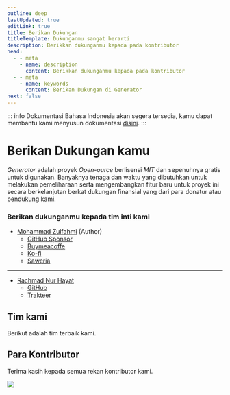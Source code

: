 ```yaml
---
outline: deep
lastUpdated: true
editLink: true
title: Berikan Dukungan
titleTemplate: Dukunganmu sangat berarti
description: Berikkan dukunganmu kepada pada kontributor
head:
  - - meta
    - name: description
      content: Berikkan dukunganmu kepada pada kontributor
  - - meta
    - name: keywords
      content: Berikan Dukungan di Generator
next: false
---
```


::: info
Dokumentasi Bahasa Indonesia akan segera tersedia, kamu dapat membantu kami menyusun dokumentasi [disini](https://github.com/Zzzul/generator-docs-next/tree/main/docs/id).
:::

# Berikan Dukungan kamu


_Generator_ adalah proyek _Open-ource_ berlisensi _MIT_ dan sepenuhnya gratis untuk digunakan. Banyaknya tenaga dan waktu yang dibutuhkan untuk melakukan pemeliharaan serta mengembangkan fitur baru untuk proyek ini secara berkelanjutan berkat dukungan finansial yang dari para donatur atau pendukung kami.

### Berikan dukunganmu kepada tim inti kami

- [Mohammad Zulfahmi](https://github.com/Zzzul/) (Author)
  - [GitHub Sponsor](https://github.com/sponsors/Zzzul)
  - [Buymeacoffe](https://www.buymeacoffee.com/mzulfahmi)
  - [Ko-fi](https://ko-fi.com/mzulfahmi)
  - [Saweria](https://saweria.co/zzzul)

<hr>

- [Rachmad Nur Hayat](https://rachmad.dev/)
  - [GitHub](https://github.com/rachyharkov)
  - [Trakteer](https://trakteer.id/rachmadnh/tip)

<script setup>
import { VPTeamMembers } from 'vitepress/theme'

const members = [
  {
    avatar: 'https://www.github.com/Zzzul.png',
    name: 'Mohammad Zulfahmi',
    title: 'Author',
    links: [
      { icon: 'github', link: 'https://github.com/Zzzul' },
      { icon: 'linkedin', link: 'https://www.linkedin.com/in/mohammad-zulfahmi/' },
    ]
  },
   {
    avatar: 'https://www.github.com/rachyharkov.png',
    name: 'Rachmad Nur Hayat',
    title: 'Tim Inti',
    links: [
      { icon: 'github', link: 'https://github.com/rachyharkov' },
      { icon: 'linkedin', link: 'https://www.linkedin.com/in/rachmad-nur-hayat-731a391b2/' },
    ]
  },
]
</script>

## Tim kami

Berikut adalah tim terbaik kami.

<VPTeamMembers size="small" :members="members" />

## Para Kontributor

Terima kasih kepada semua rekan kontributor kami.

<a  href="https://github.com/Evdigi-INA/generator/graphs/contributors">
<img  src="https://contrib.rocks/image?repo=Evdigi-INA/generator&anon=1&columns=10"  />
</a>
